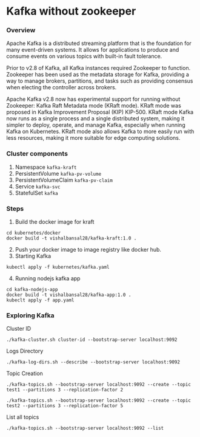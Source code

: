 # Kafka without zookeeper

### Overview
Apache Kafka is a distributed streaming platform that is the foundation for many event-driven systems. It allows for applications to produce and consume events on various topics with built-in fault tolerance.

Prior to v2.8 of Kafka, all Kafka instances required Zookeeper to function. Zookeeper has been used as the metadata storage for Kafka, providing a way to manage brokers, partitions, and tasks such as providing consensus when electing the controller across brokers.

Apache Kafka v2.8 now has experimental support for running without Zookeeper: Kafka Raft Metadata mode (KRaft mode). KRaft mode was proposed in Kafka Improvement Proposal (KIP) KIP-500. KRaft mode Kafka now runs as a single process and a single distributed system, making it simpler to deploy, operate, and manage Kafka, especially when running Kafka on Kubernetes. KRaft mode also allows Kafka to more easily run with less resources, making it more suitable for edge computing solutions.

### Cluster components
1. Namespace `kafka-kraft`
2. PersistentVolume `kafka-pv-volume`
3. PersistentVolumeClaim `kafka-pv-claim`
4. Service `kafka-svc`
5. StatefulSet `kafka`

### Steps
1. Build the docker image for kraft
```
cd kubernetes/docker
docker build -t vishalbansal28/kafka-kraft:1.0 .
```
2. Push your docker image to image registry like docker hub.
3. Starting Kafka
```
kubectl apply -f kubernetes/kafka.yaml
```
4. Running nodejs kafka app
```
cd kafka-nodejs-app
docker build -t vishalbansal28/kafka-app:1.0 .
kubeclt apply -f app.yaml
```

### Exploring Kafka
Cluster ID
```
./kafka-cluster.sh cluster-id --bootstrap-server localhost:9092
```
Logs Directory
```
./kafka-log-dirs.sh --describe --bootstrap-server localhost:9092
```
Topic Creation
```
./kafka-topics.sh --bootstrap-server localhost:9092 --create --topic test1 --partitions 3 --replication-factor 2
```
```
./kafka-topics.sh --bootstrap-server localhost:9092 --create --topic test2 --partitions 3 --replication-factor 5
```
List all topics
```
./kafka-topics.sh --bootstrap-server localhost:9092 --list
```